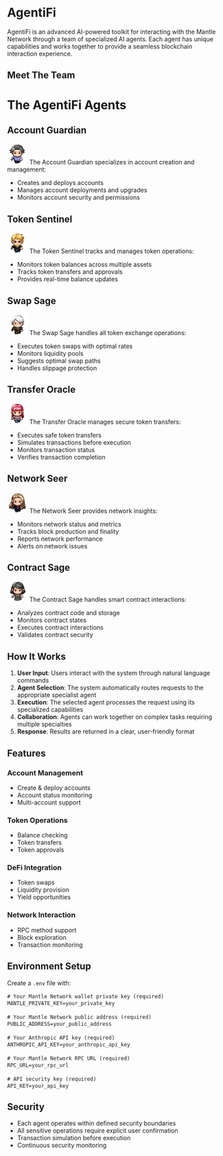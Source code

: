 # AgentiFi

AgentiFi is an advanced AI-powered toolkit for interacting with the Mantle Network through a team of specialized AI agents. Each agent has unique capabilities and works together to provide a seamless blockchain interaction experience.

## Meet The Team

# The AgentiFi Agents

## Account Guardian
![Account Guardian](./src/frontend/public/assets/char1.png)
The Account Guardian specializes in account creation and management:
- Creates and deploys accounts
- Manages account deployments and upgrades
- Monitors account security and permissions

## Token Sentinel
![Token Sentinel](./src/frontend/public/assets/char2.png)
The Token Sentinel tracks and manages token operations:
- Monitors token balances across multiple assets
- Tracks token transfers and approvals
- Provides real-time balance updates

## Swap Sage
![Swap Sage](./src/frontend/public/assets/char3.png)
The Swap Sage handles all token exchange operations:
- Executes token swaps with optimal rates
- Monitors liquidity pools
- Suggests optimal swap paths
- Handles slippage protection

## Transfer Oracle
![Transfer Oracle](./src/frontend/public/assets/char4.png)
The Transfer Oracle manages secure token transfers:
- Executes safe token transfers
- Simulates transactions before execution
- Monitors transaction status
- Verifies transaction completion

## Network Seer
![Network Seer](./src/frontend/public/assets/char5.png)
The Network Seer provides network insights:
- Monitors network status and metrics
- Tracks block production and finality
- Reports network performance
- Alerts on network issues

## Contract Sage
![Contract Sage](./src/frontend/public/assets/char6.png)
The Contract Sage handles smart contract interactions:
- Analyzes contract code and storage
- Monitors contract states
- Executes contract interactions
- Validates contract security

## How It Works

1. **User Input**: Users interact with the system through natural language commands
2. **Agent Selection**: The system automatically routes requests to the appropriate specialist agent
3. **Execution**: The selected agent processes the request using its specialized capabilities
4. **Collaboration**: Agents can work together on complex tasks requiring multiple specialties
5. **Response**: Results are returned in a clear, user-friendly format


## Features

### Account Management
- Create & deploy accounts
- Account status monitoring
- Multi-account support

### Token Operations
- Balance checking
- Token transfers
- Token approvals

### DeFi Integration
- Token swaps
- Liquidity provision
- Yield opportunities

### Network Interaction
- RPC method support
- Block exploration
- Transaction monitoring

## Environment Setup

Create a `.env` file with:

```env
# Your Mantle Network wallet private key (required)
MANTLE_PRIVATE_KEY=your_private_key

# Your Mantle Network public address (required)
PUBLIC_ADDRESS=your_public_address

# Your Anthropic API key (required)
ANTHROPIC_API_KEY=your_anthropic_api_key

# Your Mantle Network RPC URL (required)
RPC_URL=your_rpc_url

# API security key (required)
API_KEY=your_api_key
```

## Security

- Each agent operates within defined security boundaries
- All sensitive operations require explicit user confirmation
- Transaction simulation before execution
- Continuous security monitoring
